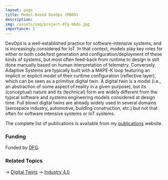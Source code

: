 ```yaml
---
layout: page
title: Model-Based DevOps (MBDO)
description: 
img: /assets/img/project-dfg-mbdo.jpg
importance: 1
---
```


DevOps is a well-established practice for software-intensive systems, and is increasingly considered for IoT. In that context, models play key roles for either or both code/test generation and configuration/deployment of these kinds of systems, but most often feed-back from runtime to design is still done manually based on human interpretation of telemetry. Conversely, Adaptive  Systems are typically built with a MAPE-K loop featuring an implicit or explicit model of their runtime configuration (reflective layer), which can be seen as a primitive digital twin. A digital twin is a model (i.e., an abstraction of some aspect of reality in a given purpose), but its (conceptual) nature and its (technical) form are widely different from the typical software and systems engineering models considered at design time. Full blown digital twins are already widely used in several domains (aerospace industry, automotive, building construction, etc.) but not that often for software intensive systems or IoT systems.

The complete list of publications is available from my [publications](https://awortmann.github.io/publications/) website.

### Funding

Funded by [DFG](https://gepris.dfg.de/gepris/projekt/505496753).

### Related Topics

→ [Digital Twins](https://wortmann.ac/dts/)
→ [Industry 4.0](https://wortmann.ac/i40/)